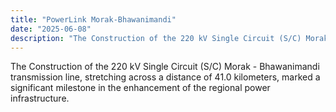 ```yaml
---
title: "PowerLink Morak-Bhawanimandi"
date: "2025-06-08"
description: "The Construction of the 220 kV Single Circuit (S/C) Morak - Bhawanimandi transmission line, stretching across a distance of 41.0 kilometers, marked a significant milestone in the enhancement of the regional power infrastructure."
---
```

The Construction of the 220 kV Single Circuit (S/C) Morak - Bhawanimandi transmission line, stretching across a distance of 41.0 kilometers, marked a significant milestone in the enhancement of the regional power infrastructure.
